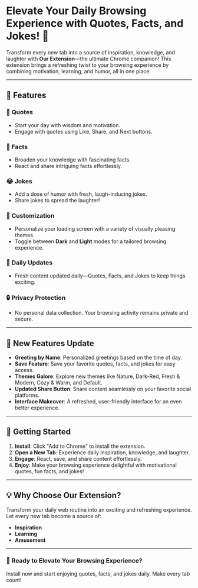 # Elevate Your Daily Browsing Experience with Quotes, Facts, and Jokes! 🚀

Transform every new tab into a source of inspiration, knowledge, and laughter with **Our Extension**—the ultimate Chrome companion! This extension brings a refreshing twist to your browsing experience by combining motivation, learning, and humor, all in one place. 

---

## 🎯 Features

### 📜 **Quotes**
- Start your day with wisdom and motivation.  
- Engage with quotes using Like, Share, and Next buttons.

### 🧠 **Facts**
- Broaden your knowledge with fascinating facts.  
- React and share intriguing facts effortlessly.

### 😂 **Jokes**
- Add a dose of humor with fresh, laugh-inducing jokes.  
- Share jokes to spread the laughter!

### 🎨 **Customization**
- Personalize your loading screen with a variety of visually pleasing themes.  
- Toggle between **Dark** and **Light** modes for a tailored browsing experience.

### 📅 **Daily Updates**
- Fresh content updated daily—Quotes, Facts, and Jokes to keep things exciting.

### 🔒 **Privacy Protection**
- No personal data collection. Your browsing activity remains private and secure.

---

## 🔄 **New Features Update**
- **Greeting by Name**: Personalized greetings based on the time of day.
- **Save Feature**: Save your favorite quotes, facts, and jokes for easy access.  
- **Themes Galore**: Explore new themes like Nature, Dark-Red, Fresh & Modern, Cozy & Warm, and Default.  
- **Updated Share Button**: Share content seamlessly on your favorite social platforms.  
- **Interface Makeover**: A refreshed, user-friendly interface for an even better experience.

---

## 🚀 **Getting Started**
1. **Install**: Click "Add to Chrome" to install the extension.  
2. **Open a New Tab**: Experience daily inspiration, knowledge, and laughter.  
3. **Engage**: React, save, and share content effortlessly.  
4. **Enjoy**: Make your browsing experience delightful with motivational quotes, fun facts, and jokes!  

---

## 💡 **Why Choose Our Extension?**
Transform your daily web routine into an exciting and refreshing experience. Let every new tab become a source of:  
- **Inspiration**  
- **Learning**  
- **Amusement**

---

### 🌟 Ready to Elevate Your Browsing Experience?  
Install now and start enjoying quotes, facts, and jokes daily. Make every tab count!  
